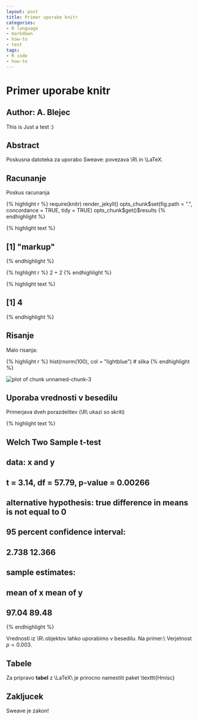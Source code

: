 ```yaml
---
layout: post
title: Primer uporabe knitr
categories:
- R language
- markdown
- how-to
- test
tags:
- R code
- how-to
---
```

# Primer uporabe knitr
## Author: A. Blejec
This is Just a test :)

## Abstract
Poskusna datoteka za uporabo Sweave: povezava \R\ in \LaTeX.

## Racunanje

Poskus racunanja


{% highlight r %}
require(knitr)
render_jekyll()
opts_chunk$set(fig.path = ".", concordance = TRUE, tidy = TRUE)
opts_chunk$get()$results
{% endhighlight %}



{% highlight text %}
## [1] "markup"
{% endhighlight %}



{% highlight r %}
2 + 2
{% endhighlight %}



{% highlight text %}
## [1] 4
{% endhighlight %}


## Risanje

Malo risanja:

{% highlight r %}
hist(rnorm(100), col = "lightblue")  # slika
{% endhighlight %}

![plot of chunk unnamed-chunk-3](_unnamed-chunk-3.png) 


## Uporaba vrednosti v besedilu

Primerjava dveh porazdelitev (\R\ ukazi so skriti)


{% highlight text %}
## 
## 	Welch Two Sample t-test
## 
## data:  x and y
## t = 3.14, df = 57.79, p-value = 0.00266
## alternative hypothesis: true difference in means is not equal to 0
## 95 percent confidence interval:
##   2.738 12.366
## sample estimates:
## mean of x mean of y 
##     97.04     89.48
{% endhighlight %}


Vrednosti iz \R\ objektov lahko uporabimo v besedilu.
Na primer:\\ Verjetnost $p=0.003$.

## Tabele

Za pripravo **tabel** z \LaTeX\ je prirocno namestiti paket \texttt{Hmisc}

## Zakljucek

Sweave je zakon!

